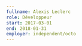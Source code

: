 ```yaml
---
fullname: Alexis Leclerc
role: Développeur
start: 2017-03-01
end: 2018-01-31
employer: independent/octo
---
```

